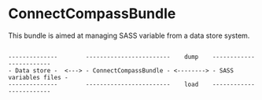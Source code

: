 ConnectCompassBundle
======================

This bundle is aimed at managing SASS variable from a data store system.

```

--------------        ------------------------    dump    ------------------------
- Data store -  <---> - ConnectCompassBundle - <--------> - SASS variables files -
--------------        ------------------------    load    ------------------------

```